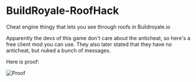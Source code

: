 # BuildRoyale-RoofHack
Cheat engine thingy that lets you see through roofs in Buildroyale.io 



Apparently the devs of this game don't care about the anticheat, so here's a free client mod you can use. They also later stated that they have no anticheat, but nuked a bunch of messages. 

Here is proof: 

![Proof](https://i.imgur.com/NlzlYFL.png)
